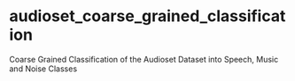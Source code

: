 # audioset_coarse_grained_classification
Coarse Grained Classification of the Audioset Dataset into Speech, Music and Noise Classes
